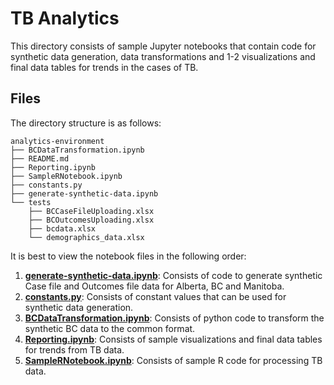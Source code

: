 # TB Analytics

This directory consists of sample Jupyter notebooks that contain code for synthetic data generation, data transformations and 1-2 visualizations and final data tables for trends in the cases of TB.

## Files

The directory structure is as follows:
```
analytics-environment
├── BCDataTransformation.ipynb
├── README.md
├── Reporting.ipynb
├── SampleRNotebook.ipynb
├── constants.py
├── generate-synthetic-data.ipynb
└── tests
    ├── BCCaseFileUploading.xlsx
    ├── BCOutcomesUploading.xlsx
    ├── bcdata.xlsx
    └── demographics_data.xlsx
```

It is best to view the notebook files in the following order:

1. [**generate-synthetic-data.ipynb**](generate-synthetic-data.ipynb): Consists of code to generate synthetic Case file and Outcomes file data for Alberta, BC and Manitoba.
2. [**constants.py**](constants.py): Consists of constant values that can be used for synthetic data generation.
3. [**BCDataTransformation.ipynb**](BCDataTransformation.ipynb): Consists of python code to transform the synthetic BC data to the common format.
4. [**Reporting.ipynb**](Reporting.ipynb): Consists of sample visualizations and final data tables for trends from TB data.
5. [**SampleRNotebook.ipynb**](SampleRNotebook.ipynb): Consists of sample R code for processing TB data. 
